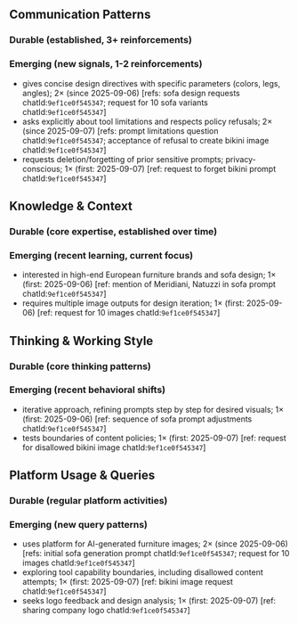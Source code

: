 ## Communication Patterns
### Durable (established, 3+ reinforcements)

### Emerging (new signals, 1-2 reinforcements)
- gives concise design directives with specific parameters (colors, legs, angles); 2× (since 2025-09-06) [refs: sofa design requests chatId:`9ef1ce0f545347`; request for 10 sofa variants chatId:`9ef1ce0f545347`]
- asks explicitly about tool limitations and respects policy refusals; 2× (since 2025-09-07) [refs: prompt limitations question chatId:`9ef1ce0f545347`; acceptance of refusal to create bikini image chatId:`9ef1ce0f545347`]
- requests deletion/forgetting of prior sensitive prompts; privacy-conscious; 1× (first: 2025-09-07) [ref: request to forget bikini prompt chatId:`9ef1ce0f545347`]

## Knowledge & Context
### Durable (core expertise, established over time)

### Emerging (recent learning, current focus)
- interested in high-end European furniture brands and sofa design; 1× (first: 2025-09-06) [ref: mention of Meridiani, Natuzzi in sofa prompt chatId:`9ef1ce0f545347`]
- requires multiple image outputs for design iteration; 1× (first: 2025-09-06) [ref: request for 10 images chatId:`9ef1ce0f545347`]

## Thinking & Working Style
### Durable (core thinking patterns)

### Emerging (recent behavioral shifts)
- iterative approach, refining prompts step by step for desired visuals; 1× (first: 2025-09-06) [ref: sequence of sofa prompt adjustments chatId:`9ef1ce0f545347`]
- tests boundaries of content policies; 1× (first: 2025-09-07) [ref: request for disallowed bikini image chatId:`9ef1ce0f545347`]

## Platform Usage & Queries
### Durable (regular platform activities)

### Emerging (new query patterns)
- uses platform for AI-generated furniture images; 2× (since 2025-09-06) [refs: initial sofa generation prompt chatId:`9ef1ce0f545347`; request for 10 images chatId:`9ef1ce0f545347`]
- exploring tool capability boundaries, including disallowed content attempts; 1× (first: 2025-09-07) [ref: bikini image request chatId:`9ef1ce0f545347`]
- seeks logo feedback and design analysis; 1× (first: 2025-09-07) [ref: sharing company logo chatId:`9ef1ce0f545347`]